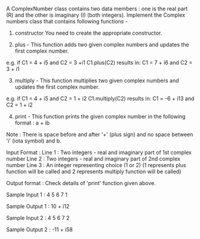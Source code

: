 A ComplexNumber class contains two data members : one is the real part (R) and the other is imaginary (I) (both integers).
Implement the Complex numbers class that contains following functions -

1. constructor
You need to create the appropriate constructor.

2. plus -
This function adds two given complex numbers and updates the first complex number.

e.g.
if C1 = 4 + i5 and C2 = 3 +i1
C1.plus(C2) results in: 
C1 = 7 + i6 and C2 = 3 + i1

3. multiply -
This function multiplies two given complex numbers and updates the first complex number.

e.g.
if C1 = 4 + i5 and C2 = 1 + i2
C1.multiply(C2) results in: 
C1 = -6 + i13 and C2 = 1 + i2

4. print -
This function prints the given complex number in the following format :
a + ib

Note : There is space before and after '+' (plus sign) and no space between 'i' (iota symbol) and b.

Input Format :
Line 1 : Two integers - real and imaginary part of 1st complex number
Line 2 : Two integers - real and imaginary part of 2nd complex number
Line 3 : An integer representing choice (1 or 2) (1 represents plus function will be called and 2 represents multiply function will be called)

Output format :
Check details of 'print' function given above.

Sample Input 1 :
4 5
6 7
1

Sample Output 1 :
10 + i12

Sample Input 2 :
4 5
6 7
2

Sample Output 2 :
-11 + i58

